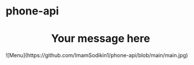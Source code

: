 # phone-api

<h1 align="center">Your message here</h1>
![Menu](https://github.com/ImamSodikin1/phone-api/blob/main/main.jpg)
